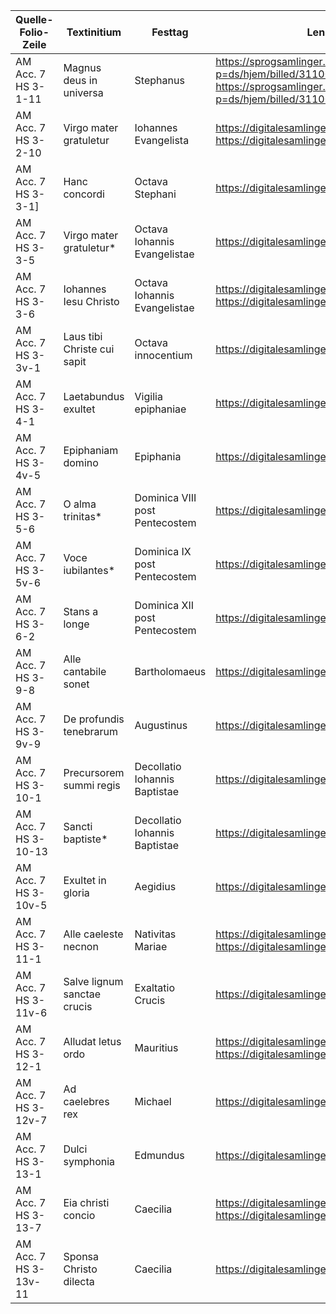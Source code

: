 | Quelle-Folio-Zeile | Textinitium | Festtag | Lenke til Digitalisat |
|--|--|--|--|
|AM Acc. 7 HS 3-1-11| Magnus deus in universa | Stephanus | https://sprogsamlinger.ku.dk/q.php?p=ds/hjem/billed/311008 https://sprogsamlinger.ku.dk/q.php?p=ds/hjem/billed/311009 |
|AM Acc. 7 HS 3-2-10| Virgo mater gratuletur | Iohannes Evangelista | https://digitalesamlinger.hum.ku.dk/Home/Details/229613 https://digitalesamlinger.hum.ku.dk/Home/Details/229614  |
|AM Acc. 7 HS 3-3-1]| Hanc concordi |  Octava Stephani | https://digitalesamlinger.hum.ku.dk/Home/Details/229615 |
|AM Acc. 7 HS 3-3-5| Virgo mater gratuletur* | Octava Iohannis Evangelistae | https://digitalesamlinger.hum.ku.dk/Home/Details/229615 |
|AM Acc. 7 HS 3-3-6| Iohannes Iesu Christo | Octava Iohannis Evangelistae | https://digitalesamlinger.hum.ku.dk/Home/Details/229615 https://digitalesamlinger.hum.ku.dk/Home/Details/229616 |
|AM Acc. 7 HS 3-3v-1| Laus tibi Christe cui sapit|  Octava innocentium | https://digitalesamlinger.hum.ku.dk/Home/Details/229616 |
|AM Acc. 7 HS 3-4-1| Laetabundus exultet |  Vigilia epiphaniae | https://digitalesamlinger.hum.ku.dk/Home/Details/229617 |
|AM Acc. 7 HS 3-4v-5| Epiphaniam domino |  Epiphania | https://digitalesamlinger.hum.ku.dk/Home/Details/229618 |
|AM Acc. 7 HS 3-5-6| O alma trinitas* |  Dominica VIII post Pentecostem | https://digitalesamlinger.hum.ku.dk/Home/Details/229619 |
|AM Acc. 7 HS 3-5v-6| Voce iubilantes* |  Dominica IX post Pentecostem | https://digitalesamlinger.hum.ku.dk/Home/Details/229620 |
|AM Acc. 7 HS 3-6-2| Stans a longe |  Dominica XII post Pentecostem | https://digitalesamlinger.hum.ku.dk/Home/Details/229621 |
|AM Acc. 7 HS 3-9-8| Alle cantabile sonet|  Bartholomaeus | https://digitalesamlinger.hum.ku.dk/Home/Details/229627 |
|AM Acc. 7 HS 3-9v-9| De profundis tenebrarum | Augustinus | https://digitalesamlinger.hum.ku.dk/Home/Details/229628 |
|AM Acc. 7 HS 3-10-1| Precursorem summi regis |  Decollatio Iohannis Baptistae | https://digitalesamlinger.hum.ku.dk/Home/Details/229601 |
|AM Acc. 7 HS 3-10-13| Sancti baptiste* | Decollatio Iohannis Baptistae | https://digitalesamlinger.hum.ku.dk/Home/Details/229601|
|AM Acc. 7 HS 3-10v-5| Exultet in gloria | Aegidius | https://digitalesamlinger.hum.ku.dk/Home/Details/229602|
|AM Acc. 7 HS 3-11-1| Alle caeleste necnon |  Nativitas Mariae | https://digitalesamlinger.hum.ku.dk/Home/Details/229603 https://digitalesamlinger.hum.ku.dk/Home/Details/229604 |
|AM Acc. 7 HS 3-11v-6| Salve lignum sanctae crucis | Exaltatio Crucis | https://digitalesamlinger.hum.ku.dk/Home/Details/229604 |
|AM Acc. 7 HS 3-12-1| Alludat letus ordo | Mauritius | https://digitalesamlinger.hum.ku.dk/Home/Details/229607 https://digitalesamlinger.hum.ku.dk/Home/Details/229605|
|AM Acc. 7 HS 3-12v-7| Ad caelebres rex | Michael | https://digitalesamlinger.hum.ku.dk/Home/Details/229608 |
|AM Acc. 7 HS 3-13-1| Dulci symphonia | Edmundus| https://digitalesamlinger.hum.ku.dk/Home/Details/229609 |
|AM Acc. 7 HS 3-13-7| Eia christi concio | Caecilia | https://digitalesamlinger.hum.ku.dk/Home/Details/229609 https://digitalesamlinger.hum.ku.dk/Home/Details/229610 |
|AM Acc. 7 HS 3-13v-11| Sponsa Christo dilecta |  Caecilia | https://digitalesamlinger.hum.ku.dk/Home/Details/229610 |   
